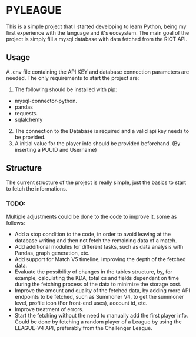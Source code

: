 # PYLEAGUE

This is a simple project that I started developing to learn Python, being my first experience with the language and it's ecosystem.
The main goal of the project is simply fill a mysql database with data fetched from the RIOT API.

## Usage

A .env file containing the API KEY and database connection parameters are needed.
The only requirements to start the project are:

1. The following should be installed with pip:

- mysql-connector-python.
- pandas
- requests.
- sqlalchemy

2. The connection to the Database is required and a valid api key needs to be provided.
3. A initial value for the player info should be provided beforehand. (By inserting a PUUID and Username)

## Structure

The current structure of the project is really simple, just the basics to start to fetch the informations.

### TODO:

Multiple adjustments could be done to the code to improve it, some as follows:

- Add a stop condition to the code, in order to avoid leaving at the database writing and then not fetch the remaining data of a match.
- Add additional modules for different tasks, such as data analysis with Pandas, graph generation, etc.
- Add support for Match V5 timeline, improving the depth of the fetched data.
- Evaluate the possibility of changes in the tables structure, by, for example, calculating the KDA, total cs and fields dependant on time during the fetching process of the data to minimize the storage cost.
- Improve the amount and quality of the fetched data, by adding more API endpoints to be fetched, such as Summoner V4, to get the summoner level, profile icon (For front-end uses), account id, etc.
- Improve treatment of errors.
- Start the fetching without the need to manually add the first player info. Could be done by fetching a random player of a League by using the LEAGUE-V4 API, preferably from the Challenger League.
